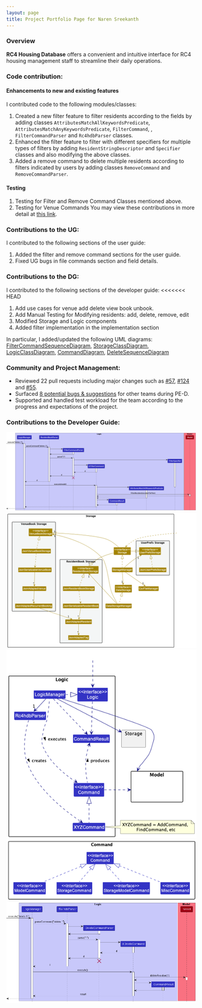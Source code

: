 ```yaml
---
layout: page
title: Project Portfolio Page for Naren Sreekanth
---
```

### Overview
**RC4 Housing Database** offers a convenient and intuitive interface for RC4 housing management staff to streamline their daily operations.
### Code contribution:
#### Enhancements to new and existing features
I contributed code to the following modules/classes:
1. Created a new filter feature to filter residents according to the fields by adding classes `AttributesMatchAllKeywordsPredicate`, `AttributesMatchAnyKeywordsPredicate`, `FilterCommand`, , `FilterCommandParser` and `Rc4hdbParser` classes.
2. Enhanced the filter feature to filter with different specifiers for multiple types of filters by adding `ResidentStringDescriptor` and `Specifier` classes and also modifying the above classes.
3. Added a remove command to delete multiple residents according to filters indicated by users by adding classes `RemoveCommand` and `RemoveCommandParser`.
#### Testing
1. Testing for Filter and Remove Command Classes mentioned above.
2. Testing for Venue Commands
You may view these contributions in more detail at [this link](https://nus-cs2103-ay2223s1.github.io/tp-dashboard/?search=nareus&breakdown=true).
### Contributions to the UG:
I contributed to the following sections of the user guide:
1. Added the filter and remove command sections for the user guide.
2. Fixed UG bugs in file commands section and field details.
### Contributions to the DG:
I contributed to the following sections of the developer guide:
<<<<<<< HEAD
1. Add use cases for venue add delete view book unbook.
2. Add Manual Testing for Modifying residents: add, delete, remove, edit
3. Modified Storage and Logic components
4. Added filter implementation in the implementation section

In particular, I added/updated the following UML diagrams:
[FilterCommandSequenceDiagram](../images/FilterCommandSequenceDiagram.png), 
[StorageClassDiagram](../images/StorageClassDiagram.png), [LogicClassDiagram](../images/LogicClassDiagram.png), 
[CommandDiagram](../images/CommandDiagram.png), [DeleteSequenceDiagram](../images/DeleteSequenceDiagram.png)
### Community and Project Management: 
- Reviewed 22 pull requests including major changes such as [#57](https://github.com/AY2223S1-CS2103T-W12-3/tp/pull/57), [#124](https://github.com/AY2223S1-CS2103T-W12-3/tp/pull/124) and [#55](https://github.com/AY2223S1-CS2103T-W12-3/tp/pull/55). 
- Surfaced [8 potential bugs & suggestions](https://github.com/nareus/ped/issues) for other teams during PE-D.
- Supported and handled test workload for the team according to the progress and expectations of the project.

### Contributions to the Developer Guide:
![](../images/FilterCommandSequenceDiagram.png)
![](../images/StorageClassDiagram.png)
![](../images/LogicClassDiagram.png)
![](../images/CommandDiagram.png)
![](../images/DeleteSequenceDiagram.png)
